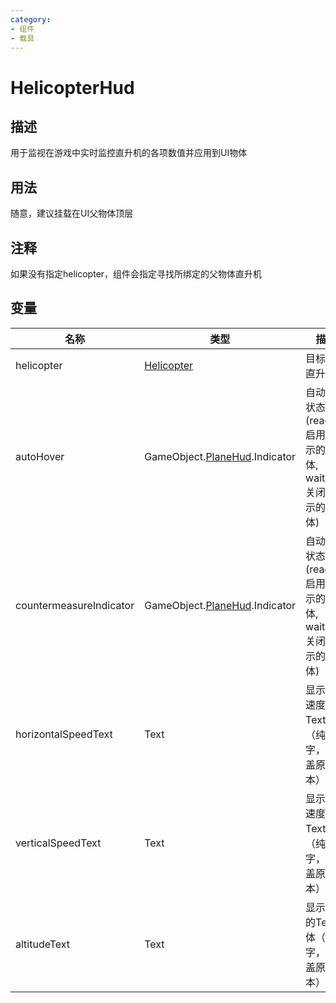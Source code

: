 ```yaml
---
category: 
- 组件
- 载具
---
```

# HelicopterHud
## 描述

用于监视在游戏中实时监控直升机的各项数值并应用到UI物体

## 用法

随意，建议挂载在UI父物体顶层
## 注释

如果没有指定helicopter，组件会指定寻找所绑定的父物体直升机

## 变量
| 名称 | 类型 | 描述 |
| ----------- | ----------- | ----------- |
| helicopter | [Helicopter](./Helicopter.md) | 目标监控直升机 |  
| autoHover | GameObject.[PlaneHud](./PlaneHud.md).Indicator | 自动悬停状态(ready=启用时显示的UI物体, waiting=关闭时显示的UI物体) |  
| countermeasureIndicator | GameObject.[PlaneHud](./PlaneHud.md).Indicator | 自动悬停状态(ready=启用时显示的UI物体, waiting=关闭时显示的UI物体) |  
| horizontalSpeedText | Text | 显示水平速度的Text物体（纯数字，会覆盖原文本） |  
| verticalSpeedText | Text | 显示垂直速度的Text物体（纯数字，会覆盖原文本） |  
| altitudeText | Text | 显示海拔的Text物体（纯数字，会覆盖原文本） |  
